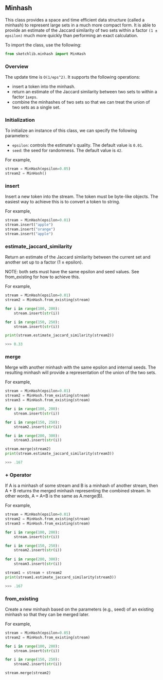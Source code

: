 ## Minhash

This class provides a space and time efficient data structure (called a minhash) to represent large sets in a much more compact form. It is able to provide an estimate of the Jaccard similarity of two sets within a factor `(1 ± epsilon)` much more quickly than performing an exact calculation.


To import the class, use the following:

```python
from sketchlib.minhash import MinHash
```

### Overview

The update time is `O(1/eps^2)`. It supports the following operations:

- insert a token into the minhash.
- return an estimate of the Jaccard similarity between two sets to within a factor `1±eps`.
- combine the minhashes of two sets so that we can treat the union of two sets as a single set.

### Initialization

To initialize an instance of this class, we can specify the following parameters:

- `epsilon`: controls the estimate's quality. The default value is `0.01`.
- `seed`: the seed for randomness. The default value is `42`.

For example,

```python
stream = MinHash(epsilon=0.05)
stream2 = MinHash()
```

### insert

Insert a new token into the stream. The token must be byte-like objects. The easiest way to achieve this is to convert a token to string.

For example,

```python
stream = MinHash(epsilon=0.01)
stream.insert("apple")
stream.insert("orange")
stream.insert("apple")
```

### estimate_jaccard_similarity

Return an estimate of the Jaccard similarity between the current set and another set up to a factor (1 ± epsilon). 

NOTE: both sets must have the same epsilon and seed values. See from_existing for how to achieve this.

For example,

```python
stream = MinHash(epsilon=0.01)
stream2 = MinHash.from_existing(stream)

for i in range(100, 200):
    stream.insert(str(i))

for i in range(150, 250):
    stream.insert(str(i))

print(stream.estimate_jaccard_similarity(stream2))

>>> 0.33

```

### merge

Merge with another minhash with the same epsilon and internal seeds. The resulting minhash will provide a representation of the union of the two sets.

For example,

```python
stream = MinHash(epsilon=0.01)
stream2 = MinHash.from_existing(stream)
stream3 = MinHash.from_existing(stream)

for i in range(100, 200):
    stream.insert(str(i))

for i in range(150, 250):
    stream2.insert(str(i))

for i in range(200, 300):
    stream3.insert(str(i))

stream.merge(stream2)
print(stream.estimate_jaccard_similarity(stream3))

>>> .167

```

### + Operator

If A is a minhash of some stream and B is a minhash of another stream, then A + B returns the merged minhash representing the combined stream. In other words, A = A+B is the same as A.merge(B). 

For example,

```python
stream = MinHash(epsilon=0.01)
stream2 = MinHash.from_existing(stream)
stream3 = MinHash.from_existing(stream)

for i in range(100, 200):
    stream.insert(str(i))

for i in range(150, 250):
    stream2.insert(str(i))
    
for i in range(200, 300):
    stream3.insert(str(i))

stream1 = stream + stream2
print(stream1.estimate_jaccard_similarity(stream3))

>>> .167

```

### from_existing 

Create a new minhash based on the parameters (e.g., seed) of an existing minhash so that they can be merged later.

For example,

```python
stream = MinHash(epsilon=0.05)
stream2 = MinHash.from_existing(stream)

for i in range(100, 200):
    stream.insert(str(i))

for i in range(150, 250):
    stream2.insert(str(i))

stream.merge(stream2)

```